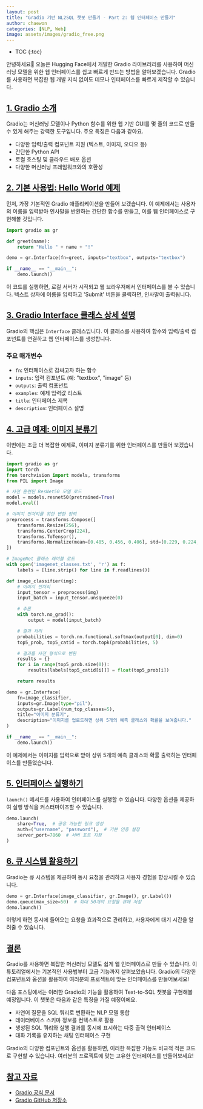 ```yaml
---
layout: post
title: "Gradio 기반 NL2SQL 챗봇 만들기 - Part 2: 웹 인터페이스 만들기"
author: chaewon
categories: [NLP, Web]
image: assets/images/gradio_free.png
---
```

* TOC
{:toc}
<!--toc-->
안녕하세요🤗 오늘은 Hugging Face에서 개발한 Gradio 라이브러리를 사용하여 머신러닝 모델을 위한 웹 인터페이스를 쉽고 빠르게 만드는 방법을 알아보겠습니다. Gradio를 사용하면 복잡한 웹 개발 지식 없이도 데모나 인터페이스를 빠르게 제작할 수 있습니다.

## <a href="#introduction">1. Gradio 소개</a><a id="introduction"></a>

Gradio는 머신러닝 모델이나 Python 함수를 위한 웹 기반 GUI를 몇 줄의 코드로 만들 수 있게 해주는 강력한 도구입니다. 주요 특징은 다음과 같아요.

- 다양한 입력/출력 컴포넌트 지원 (텍스트, 이미지, 오디오 등)
- 간단한 Python API
- 로컬 호스팅 및 클라우드 배포 옵션
- 다양한 머신러닝 프레임워크와의 호환성

## <a href="#basic-usage">2. 기본 사용법: Hello World 예제</a><a id="basic-usage"></a>

먼저, 가장 기본적인 Gradio 애플리케이션을 만들어 보겠습니다. 이 예제에서는 사용자의 이름을 입력받아 인사말을 반환하는 간단한 함수를 만들고, 이를 웹 인터페이스로 구현해볼 것입니다.

```python
import gradio as gr

def greet(name):
    return "Hello " + name + "!"

demo = gr.Interface(fn=greet, inputs="textbox", outputs="textbox")

if __name__ == "__main__":
    demo.launch()
```

이 코드를 실행하면, 로컬 서버가 시작되고 웹 브라우저에서 인터페이스를 볼 수 있습니다. 텍스트 상자에 이름을 입력하고 'Submit' 버튼을 클릭하면, 인사말이 출력됩니다.

## <a href="#interface-class">3. Gradio Interface 클래스 상세 설명</a><a id="interface-class"></a>

Gradio의 핵심은 `Interface` 클래스입니다. 이 클래스를 사용하여 함수와 입력/출력 컴포넌트를 연결하고 웹 인터페이스를 생성합니다.

### 주요 매개변수

- `fn`: 인터페이스로 감싸고자 하는 함수
- `inputs`: 입력 컴포넌트 (예: "textbox", "image" 등)
- `outputs`: 출력 컴포넌트
- `examples`: 예제 입력값 리스트
- `title`: 인터페이스 제목
- `description`: 인터페이스 설명

## <a href="#advanced-example">4. 고급 예제: 이미지 분류기</a><a id="advanced-example"></a>

이번에는 조금 더 복잡한 예제로, 이미지 분류기를 위한 인터페이스를 만들어 보겠습니다.

```python
import gradio as gr
import torch
from torchvision import models, transforms
from PIL import Image

# 사전 훈련된 ResNet50 모델 로드
model = models.resnet50(pretrained=True)
model.eval()

# 이미지 전처리를 위한 변환 정의
preprocess = transforms.Compose([
    transforms.Resize(256),
    transforms.CenterCrop(224),
    transforms.ToTensor(),
    transforms.Normalize(mean=[0.485, 0.456, 0.406], std=[0.229, 0.224, 0.225]),
])

# ImageNet 클래스 레이블 로드
with open('imagenet_classes.txt', 'r') as f:
    labels = [line.strip() for line in f.readlines()]

def image_classifier(img):
    # 이미지 전처리
    input_tensor = preprocess(img)
    input_batch = input_tensor.unsqueeze(0)

    # 추론
    with torch.no_grad():
        output = model(input_batch)

    # 결과 처리
    probabilities = torch.nn.functional.softmax(output[0], dim=0)
    top5_prob, top5_catid = torch.topk(probabilities, 5)

    # 결과를 사전 형식으로 변환
    results = {}
    for i in range(top5_prob.size(0)):
        results[labels[top5_catid[i]]] = float(top5_prob[i])

    return results

demo = gr.Interface(
    fn=image_classifier,
    inputs=gr.Image(type="pil"),
    outputs=gr.Label(num_top_classes=5),
    title="이미지 분류기",
    description="이미지를 업로드하면 상위 5개의 예측 클래스와 확률을 보여줍니다."
)

if __name__ == "__main__":
    demo.launch()
```

이 예제에서는 이미지를 입력으로 받아 상위 5개의 예측 클래스와 확률 출력하는 인터페이스를 만들었습니다.

## <a href="#launching">5. 인터페이스 실행하기</a><a id="launching"></a>

`launch()` 메서드를 사용하여 인터페이스를 실행할 수 있습니다. 다양한 옵션을 제공하여 실행 방식을 커스터마이즈할 수 있습니다.

```python
demo.launch(
    share=True,  # 공유 가능한 링크 생성
    auth=("username", "password"),  # 기본 인증 설정
    server_port=7860  # 서버 포트 지정
)
```

## <a href="#queue-system">6. 큐 시스템 활용하기</a><a id="queue-system"></a>

Gradio는 큐 시스템을 제공하여 동시 요청을 관리하고 사용자 경험을 향상시킬 수 있습니다.

```python
demo = gr.Interface(image_classifier, gr.Image(), gr.Label())
demo.queue(max_size=50)  # 최대 50개의 요청을 큐에 저장
demo.launch()
```

이렇게 하면 동시에 들어오는 요청을 효과적으로 관리하고, 사용자에게 대기 시간을 알려줄 수 있습니다.

## <a href="#conclusion">결론</a><a id="conclusion"></a>

Gradio를 사용하면 복잡한 머신러닝 모델도 쉽게 웹 인터페이스로 만들 수 있습니다. 이 튜토리얼에서는 기본적인 사용법부터 고급 기능까지 살펴보았습니다. Gradio의 다양한 컴포넌트와 옵션을 활용하여 여러분의 프로젝트에 맞는 인터페이스를 만들어보세요!

다음 포스팅에서는 이러한 Gradio의 기능을 활용하여 Text-to-SQL 챗봇을 구현해볼 예정입니다. 이 챗봇은 다음과 같은 특징을 가질 예정이에요.

- 자연어 질문을 SQL 쿼리로 변환하는 NLP 모델 통합
- 데이터베이스 스키마 정보를 컨텍스트로 활용
- 생성된 SQL 쿼리와 실행 결과를 동시에 표시하는 다중 출력 인터페이스
- 대화 기록을 유지하는 채팅 인터페이스 구현

Gradio의 다양한 컴포넌트와 옵션을 활용하면, 이러한 복잡한 기능도 비교적 적은 코드로 구현할 수 있습니다. 여러분의 프로젝트에 맞는 고유한 인터페이스를 만들어보세요!

## <a href="#references">참고 자료</a><a id="references"></a>

- [Gradio 공식 문서](https://www.gradio.app/docs/)
- [Gradio GitHub 저장소](https://github.com/gradio-app/gradio)
